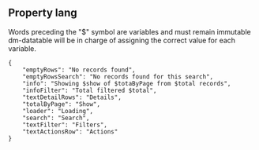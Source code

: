 ## Property lang

Words preceding the "$" symbol are variables and must remain immutable dm-datatable will be in charge of assigning the correct value for each variable.

```
{
    "emptyRows": "No records found",
    "emptyRowsSearch": "No records found for this search",
    "info": "Showing $show of $totaByPage from $total records",
    "infoFilter": "Total filtered $total",
    "textDetailRows": "Details",
    "totalByPage": "Show",
    "loader": "Loading",
    "search": "Search",
    "textFilter": "Filters",
    "textActionsRow": "Actions"
}
```
